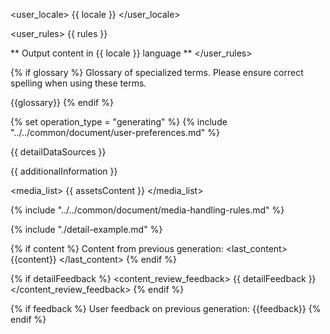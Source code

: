 <user_locale>
{{ locale }}
</user_locale>


<user_rules>
{{ rules }}

** Output content in {{ locale }} language **
</user_rules>


{% if glossary %}
<terms>
Glossary of specialized terms. Please ensure correct spelling when using these terms.

{{glossary}}
</terms>
{% endif %}


{% set operation_type = "generating" %}
{% include "../../common/document/user-preferences.md" %}


<datasources>
{{ detailDataSources }}

{{ additionalInformation }}

<media_list>
{{ assetsContent }}
</media_list>

{% include "../../common/document/media-handling-rules.md" %}

</datasources>


{% include "./detail-example.md" %}


{% if content %}
Content from previous generation:
<last_content>
{{content}}
</last_content>
{% endif %}


{% if detailFeedback %}
<content_review_feedback>
{{ detailFeedback }}
</content_review_feedback>
{% endif %}


{% if feedback %}
User feedback on previous generation:
<feedback>
{{feedback}}
</feedback>
{% endif %}
